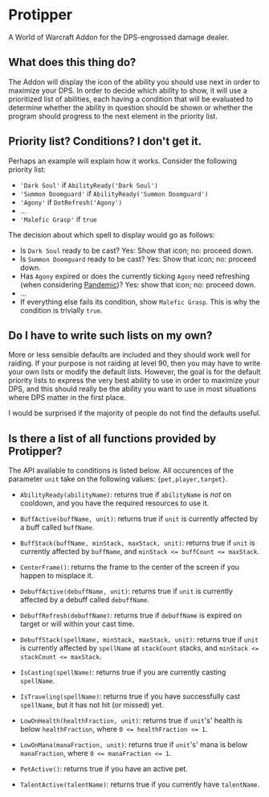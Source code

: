 Protipper
=========

A World of Warcraft Addon for the DPS-engrossed damage dealer.

What does this thing do?
----------------

The Addon will display the icon of the ability you should use next in order to
maximize your DPS. In order to decide which ability to show, it will use a
prioritized list of abilities, each having a condition that will be evaluated
to determine whether the ability in question should be shown or whether the
program should progress to the next element in the priority list.

Priority list? Conditions? I don't get it.
------------------------------------------

Perhaps an example will explain how it works. Consider the following priority
list:

* `'Dark Soul'` if `AbilityReady('Dark Soul')`
* `'Summon Doomguard'` if `AbilityReady('Summon Doomguard')`
* `'Agony'` if `DotRefresh('Agony')`
* ...
* `'Malefic Grasp'` if `true`

The decision about which spell to display would go as follows:

* Is `Dark Soul` ready to be cast? Yes: Show that icon; no: proceed down.
* Is `Summon Doomguard` ready to be cast? Yes: Show that icon; no: proceed
  down.
* Has `Agony` expired or does the currently ticking `Agony` need refreshing
  (when considering [Pandemic](http://www.wowhead.com/spell=131973))? Yes:
  show that icon; no: proceed down.
* ...
* If everything else fails its condition, show `Malefic Grasp`. This is why
  the condition is trivially `true`.

Do I have to write such lists on my own?
----------------------------------------

More or less sensible defaults are included and they should work well for
raiding. If your purpose is not raiding at level 90, then you may have to write
your own lists or modify the default lists. However, the goal is for the
default priority lists to express the very best ability to use in order to
maximize your DPS, and this should really be the ability you want to use in
most situations where DPS matter in the first place.

I would be surprised if the majority of people do not find the defaults useful.

Is there a list of all functions provided by Protipper?
-------------------------------------------------------
The API available to conditions is listed below. All occurences of the
parameter `unit` take on the following values: `{pet,player,target}`.

* `AbilityReady(abilityName)`: returns true if `abilityName` is *not* on
  cooldown, and you have the required resources to use it.

* `BuffActive(buffName, unit)`: returns true if `unit` is currently affected by
  a buff called `buffName`.

* `BuffStack(buffName, minStack, maxStack, unit)`: returns true if `unit` is
  currently affected by `buffName`, and `minStack <= buffCount <= maxStack`.

* `CenterFrame()`: returns the frame to the center of the screen if you happen
  to misplace it.

* `DebuffActive(debuffName, unit)`: returns true if `unit` is currently
  affected by a debuff called `debuffName`.

* `DebuffRefresh(debuffName)`: returns true if `debuffName` is expired on target
  or will within your cast time.

* `DebuffStack(spellName, minStack, maxStack, unit)`: returns true if `unit` is
  currently affected by `spellName` at `stackCount` stacks, and
  `minStack <= stackCount <= maxStack`.

* `IsCasting(spellName)`: returns true if you are currently casting
  `spellName`.

* `IsTraveling(spellName)`: returns true if you have successfully cast
  `spellName`, but it has not hit (or missed) yet.

* `LowOnHealth(healthFraction, unit)`: returns true if `unit`'s' health is
  below `healthFraction`, where `0 <= healthFraction <= 1`.

* `LowOnMana(manaFraction, unit)`: returns true if `unit`'s' mana is below
  `manaFraction`, where `0 <= manaFraction <= 1`.

* `PetActive()`: returns true if you have an active pet.

* `TalentActive(talentName)`: returns true if you currently have `talentName`.